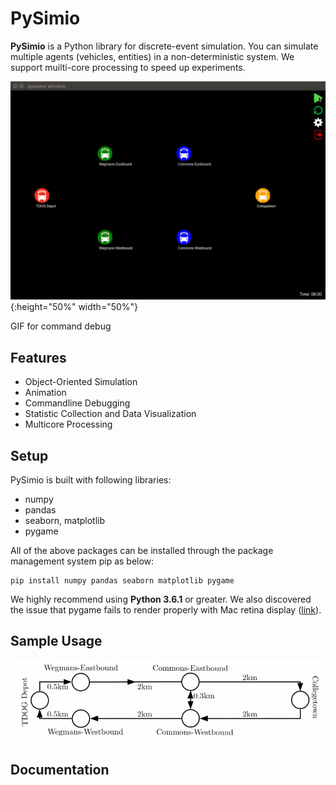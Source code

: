 # PySimio
**PySimio** is a Python library for discrete-event simulation. You can simulate multiple agents (vehicles, entities) in a non-deterministic system. We support muilti-core processing to speed up experiments. 

![Route map](images/animation.gif){:height="50%" width="50%"}

GIF for command debug

## Features
- Object-Oriented Simulation
- Animation
- Commandline Debugging
- Statistic Collection and Data Visualization 
- Multicore Processing

## Setup
PySimio is built with following libraries:
- numpy 
- pandas 
- seaborn, matplotlib 
- pygame  
  
All of the above packages can be installed through the package management system pip as below:
```
pip install numpy pandas seaborn matplotlib pygame
```

We highly recommend using **Python 3.6.1** or greater.
We also discovered the issue that pygame fails to render properly with Mac retina display ([link](https://stackoverflow.com/questions/29834292/pygame-simple-loop-runs-very-slowly-on-mac)).


## Sample Usage
![Route map](data/map.png)


## Documentation

